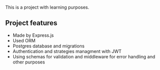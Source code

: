 This is a project with learning purposes.

## Project features
* Made by Express.js
* Used ORM
* Postgres database and migrations
* Authentication and strategies managment with JWT
* Using schemas for validation and middleware for error handling and other purposes

